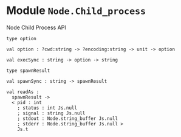 
# Module `Node.Child_process`

Node Child Process API

```
type option
```
```
val option : ?cwd:string -> ?encoding:string -> unit -> option
```
```
val execSync : string -> option -> string
```
```
type spawnResult
```
```
val spawnSync : string -> spawnResult
```
```
val readAs : 
  spawnResult ->
  < pid : int
    ; status : int Js.null
    ; signal : string Js.null
    ; stdout : Node.string_buffer Js.null
    ; stderr : Node.string_buffer Js.null >
    Js.t
```